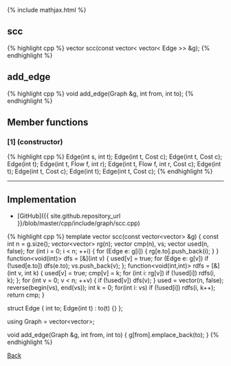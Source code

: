 {% include mathjax.html %}

## scc

{% highlight cpp %}
vector<int> scc(const vector< vector< Edge >> &g);
{% endhighlight %}

## add_edge

{% highlight cpp %}
void add_edge(Graph &g, int from, int to);
{% endhighlight %}

## Member functions

### [1] (constructor)
{% highlight cpp %}
Edge(int s, int t);
Edge(int t, Cost c);
Edge(int t, Cost c);
Edge(int t);
Edge(int t, Flow f, int r);
Edge(int t, Flow f, int r, Cost c);
Edge(int t);
Edge(int t, Cost c);
Edge(int t);
Edge(int t, Cost c);
{% endhighlight %}


---------------------------------------

## Implementation

- [GitHub]({{ site.github.repository_url }}/blob/master/cpp/include/graph/scc.cpp)

{% highlight cpp %}
template<typename Edge>
vector<int> scc(const vector<vector<Edge>> &g) {
  const int n = g.size();
  vector<vector<int>> rg(n);
  vector<int> cmp(n), vs;
  vector<bool> used(n, false);
  for (int i = 0; i < n; ++i) {
    for (Edge e: g[i]) {
      rg[e.to].push_back(i);
    }
  }
  function<void(int)> dfs = [&](int v) {
    used[v] = true;
    for (Edge e: g[v]) if (!used[e.to]) dfs(e.to);
    vs.push_back(v);
  };
  function<void(int,int)> rdfs = [&](int v, int k) {
    used[v] = true; cmp[v] = k;
    for (int i: rg[v]) if (!used[i]) rdfs(i, k);
  };
  for (int v = 0; v < n; ++v) {
    if (!used[v]) dfs(v);
  }
  used = vector<bool>(n, false);
  reverse(begin(vs), end(vs));
  int k = 0;
  for(int i: vs) if (!used[i]) rdfs(i, k++);
  return cmp;
}

struct Edge {
  int to;
  Edge(int t) : to(t) {}
};

using Graph = vector<vector<Edge>>;

void add_edge(Graph &g, int from, int to) {
  g[from].emplace_back(to);
}
{% endhighlight %}

[Back](../..)
